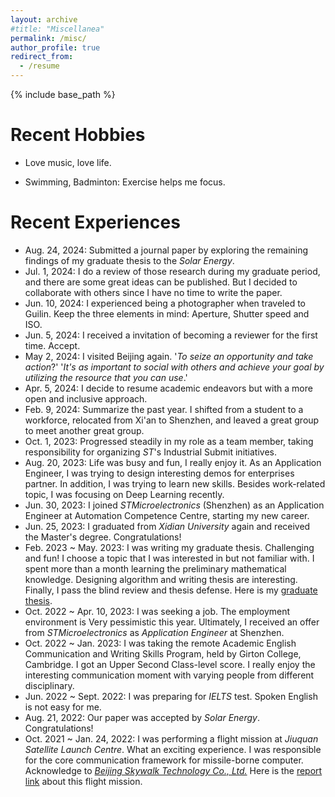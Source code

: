 ```yaml
---
layout: archive
#title: "Miscellanea"
permalink: /misc/
author_profile: true
redirect_from:
  - /resume
---
```


{% include base_path %}

Recent Hobbies
======
<!--* Geek: Technology makes future, here is my [CSDN Blog](https://dwgan.blog.csdn.net/)
-->
* Love music, love life.

* Swimming, Badminton: Exercise helps me focus.

  <!--Billiards, Ping-pong: It is interesting to do kinematic analysis.-->

<!--
Future Plan
=

* Bungee: Always expecting exciting moments.

  -->

Recent Experiences
======

* Aug. 24, 2024: Submitted a journal paper by exploring the remaining findings of my graduate thesis to the _Solar Energy_.
* Jul. 1, 2024: I do a review of those research during my graduate period, and there are some great ideas can be published. But I decided to collaborate with others since I have no time to write the paper.
* Jun. 10, 2024: I experienced being a photographer when traveled to Guilin. Keep the three elements in mind: Aperture, Shutter speed and ISO.
* Jun. 5, 2024: I received a invitation of becoming a reviewer for the first time. Accept.
* May 2, 2024: I visited Beijing again. '*To seize an opportunity and take action*?' '*It's as important to social with others and achieve your goal by utilizing the resource that you can use*.'
* Apr. 5, 2024: I decide to resume academic endeavors but with a more open and inclusive approach.
* Feb. 9, 2024: Summarize the past year. I shifted from a student to a workforce, relocated from Xi'an to Shenzhen, and leaved a great group to meet another great group.
* Oct. 1, 2023: Progressed steadily in my role as a team member, taking responsibility for organizing _ST_'s Industrial Submit initiatives.
* Aug. 20, 2023: Life was busy and fun, I really enjoy it. As an Application Engineer, I was trying to design interesting demos for enterprises partner. In addition, I was trying to learn new skills. Besides work-related topic, I was focusing on Deep Learning recently.
* Jun. 30, 2023: I joined _STMicroelectronics_ (Shenzhen) as an Application Engineer at Automation Competence Centre, starting my new career.
* Jun. 25, 2023: I graduated from _Xidian University_ again and received the Master's degree. Congratulations!
* Feb. 2023 ~ May. 2023: I was writing my graduate thesis. Challenging and fun! I choose a topic that I was interested in but not familiar with. I spent more than a month learning the preliminary mathematical knowledge. Designing algorithm and writing thesis are interesting. Finally, I pass the blind review and thesis defense. Here is my [graduate thesis](../files/基于扰动压缩感知的光伏电池表面缺陷抗噪声检测技术研究(图书馆上传版).pdf).
* Oct. 2022 ~ Apr. 10, 2023: I was seeking a job. The employment environment is Very pessimistic this year. Ultimately, I received an offer from _STMicroelectronics_ as _Application Engineer_ at Shenzhen.
* Oct. 2022 ~ Jan. 2023: I was taking the remote Academic English Communication and Writing Skills Program, held by Girton College, Cambridge. I got an Upper Second Class-level score. I really enjoy the interesting communication moment with varying people from different disciplinary. 
* Jun. 2022 ~ Sept. 2022: I was preparing for _IELTS_ test. Spoken English is not easy for me.
* Aug. 21, 2022: Our paper was accepted by _Solar Energy_. Congratulations!
* Oct. 2021 ~ Jan. 24, 2022: I was performing a flight mission at _Jiuquan Satellite Launch Centre_. What an exciting experience. I was responsible for the core communication framework for missile-borne computer. Acknowledge to [_Beijing Skywalk Technology Co., Ltd._](https://www.spacetransportation.com.cn/) Here is the [report link](https://www.guancha.cn/industry-science/2022_01_24_623388.shtml) about this flight mission.
